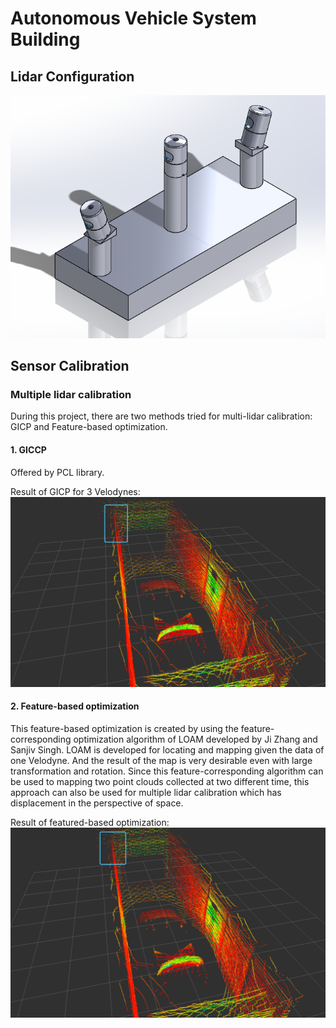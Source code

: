 # Autonomous Vehicle System Building

## Lidar Configuration
![alt text](images/lidar.png "configuration")

## Sensor Calibration
### Multiple lidar calibration
During this project, there are two methods tried for multi-lidar calibration: GICP and Feature-based optimization.
#### 1. GICCP
Offered by PCL library. 

Result of GICP for 3 Velodynes:
![alt text](images/GICP.png "GICP")

#### 2. Feature-based optimization
This feature-based optimization is created by using the feature-corresponding optimization algorithm of LOAM developed by Ji Zhang and Sanjiv Singh. LOAM is developed for locating and mapping given the data of one Velodyne. And the result of the map is very desirable even with large  transformation and rotation. Since this feature-corresponding algorithm can be used to mapping two point clouds collected at two different time, this approach can also be used for multiple lidar calibration which has displacement in the perspective of space. 

Result of featured-based optimization:
![alt text](images/lm.png "feature-based optimization")

